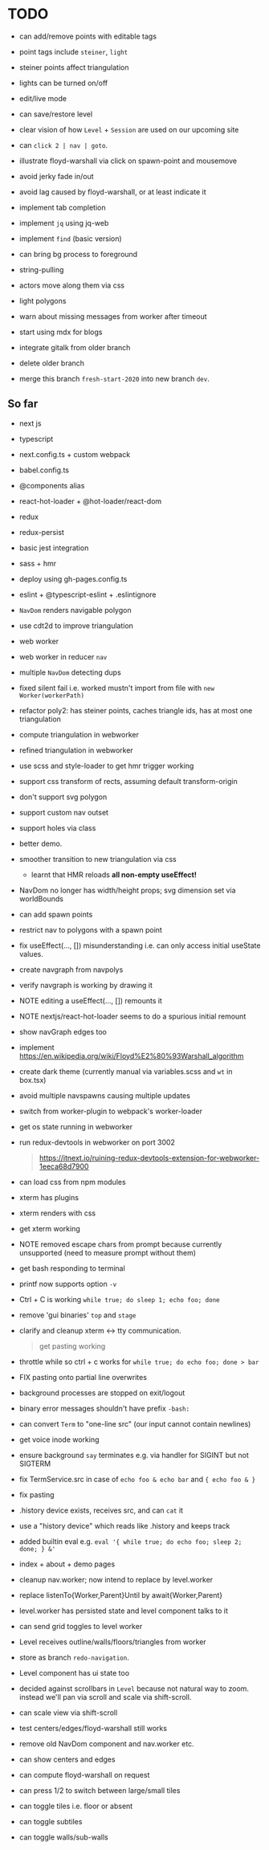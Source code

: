 # TODO

- can add/remove points with editable tags
- point tags include `steiner`, `light`
- steiner points affect triangulation
- lights can be turned on/off

- edit/live mode
- can save/restore level

- clear vision of how `Level` + `Session` are used on our upcoming site

- can `click 2 | nav | goto`.
- illustrate floyd-warshall via click on spawn-point and mousemove
- avoid jerky fade in/out
- avoid lag caused by floyd-warshall, or at least indicate it

- implement tab completion
- implement `jq` using jq-web
- implement `find` (basic version)


- can bring bg process to foreground

- string-pulling
- actors move along them via css
- light polygons
- warn about missing messages from worker after timeout

- start using mdx for blogs
- integrate gitalk from older branch
- delete older branch
- merge this branch `fresh-start-2020` into new branch `dev`.

## So far

- next js
- typescript
- next.config.ts + custom webpack
- babel.config.ts
- @components alias
- react-hot-loader + @hot-loader/react-dom
- redux
- redux-persist
- basic jest integration
- sass + hmr
- deploy using gh-pages.config.ts
- eslint + @typescript-eslint + .eslintignore
- `NavDom` renders navigable polygon
- use cdt2d to improve triangulation
- web worker
- web worker in reducer `nav`
- multiple `NavDom` detecting dups
- fixed silent fail i.e. worked mustn't import from file with `new Worker(workerPath)`
- refactor poly2: has steiner points, caches triangle ids, has at most one triangulation
- compute triangulation in webworker
- refined triangulation in webworker
- use scss and style-loader to get hmr trigger working
- support css transform of rects, assuming default transform-origin
- don't support svg polygon
- support custom nav outset
- support holes via class
- better demo.
- smoother transition to new triangulation via css
  - learnt that HMR reloads __all non-empty useEffect!__
- NavDom no longer has width/height props; svg dimension set via worldBounds
- can add spawn points
- restrict nav to polygons with a spawn point
- fix useEffect(..., []) misunderstanding i.e. can only access initial useState values.
- create navgraph from navpolys
- verify navgraph is working by drawing it
- NOTE editing a useEffect(..., []) remounts it
- NOTE nextjs/react-hot-loader seems to do a spurious initial remount
- show navGraph edges too
- implement https://en.wikipedia.org/wiki/Floyd%E2%80%93Warshall_algorithm
- create dark theme (currently manual via variables.scss and `wt` in box.tsx)
- avoid multiple navspawns causing multiple updates

- switch from worker-plugin to webpack's worker-loader
- get os state running in webworker
- run redux-devtools in webworker on port 3002
  > https://itnext.io/ruining-redux-devtools-extension-for-webworker-1eeca68d7900
- can load css from npm modules
- xterm has plugins
- xterm renders with css
- get xterm working
- NOTE removed escape chars from prompt because currently unsupported (need to measure prompt without them)
- get bash responding to terminal
- printf now supports option `-v`
- Ctrl + C is working
  `while true; do sleep 1; echo foo; done`
- remove 'gui binaries' `top` and `stage`
- clarify and cleanup xterm <-> tty communication.
  > get pasting working
- throttle while so ctrl + c works for `while true; do echo foo; done > bar`
- FIX pasting onto partial line overwrites
- background processes are stopped on exit/logout
- binary error messages shouldn't have prefix `-bash: `
- can convert `Term` to "one-line src" (our input cannot contain newlines)
- get voice inode working
- ensure background `say` terminates e.g. via handler for SIGINT but not SIGTERM
- fix TermService.src in case of `echo foo & echo bar` and `{ echo foo & }`
- fix pasting
- .history device exists, receives src, and can `cat` it
- use a "history device" which reads like .history and keeps track
- added builtin eval e.g. `eval '{ while true; do echo foo; sleep 2; done; } &'`
- index + about + demo pages
- cleanup nav.worker; now intend to replace by level.worker
- replace listenTo{Worker,Parent}Until by await{Worker,Parent}
- level.worker has persisted state and level component talks to it
- can send grid toggles to level worker
- Level receives outline/walls/floors/triangles from worker
- store as branch `redo-navigation`.
- Level component has ui state too
- decided against scrollbars in `Level` because not natural way to zoom. instead we'll pan via scroll and scale via shift-scroll.
- can scale view via shift-scroll
- test centers/edges/floyd-warshall still works
- remove old NavDom component and nav.worker etc.
- can show centers and edges
- can compute floyd-warshall on request
- can press 1/2 to switch between large/small tiles
- can toggle tiles i.e. floor or absent
- can toggle subtiles
- can toggle walls/sub-walls
